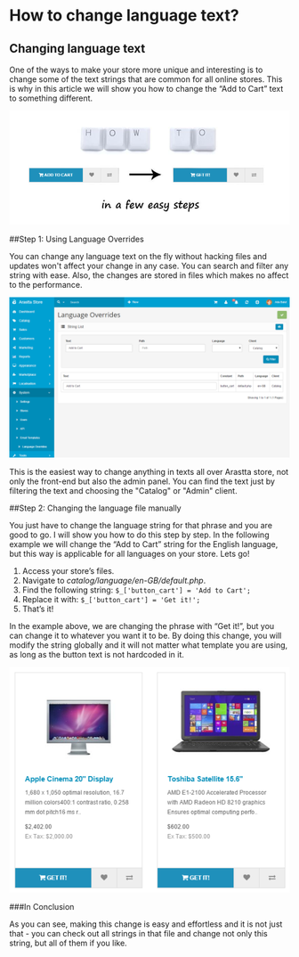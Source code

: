 How to change language text?
============================

Changing language text
----------------------

One of the ways to make your store more unique and interesting is to change some of the text strings that are common for all online stores. This is why in this article we will show you how to change the “Add to Cart” text to something different.

![few easy steps](_images/add-to-cart-1.png)

##Step 1: Using Language Overrides

You can change any language text on the fly without hacking files and updates won't affect your change in any case. You can search and filter any string with ease. Also, the changes are stored in files which makes no affect to the performance.

![language overrides backend](_images/add-to-cart-2.png)

This is the easiest way to change anything in texts all over Arastta store, not only the front-end but also the admin panel. You can find the text just by filtering the text and choosing the "Catalog" or "Admin" client.

##Step 2: Changing the language file manually

You just have to change the language string for that phrase and you are good to go. I will show you how to do this step by step. In the following example we will change the “Add to Cart” string for the English language, but this way is applicable for all languages on your store. Lets go!

1. Access your store’s files.
2. Navigate to *catalog/language/en-GB/default.php*.
3. Find the following string: 
`$_['button_cart'] = 'Add to Cart'; `
4. Replace it with: 
`$_['button_cart'] = 'Get it!';`
5. That’s it!

In the example above, we are changing the phrase with “Get it!”, but you can change it to whatever you want it to be. By doing this change, you will modify the string globally and it will not matter what template you are using, as long as the button text is not hardcoded in it.

![add to cart front-end](_images/add-to-cart-3.png)

###In Conclusion

As you can see, making this change is easy and effortless and it is not just that - you can check out all strings in that file and change not only this string, but all of them if you like.